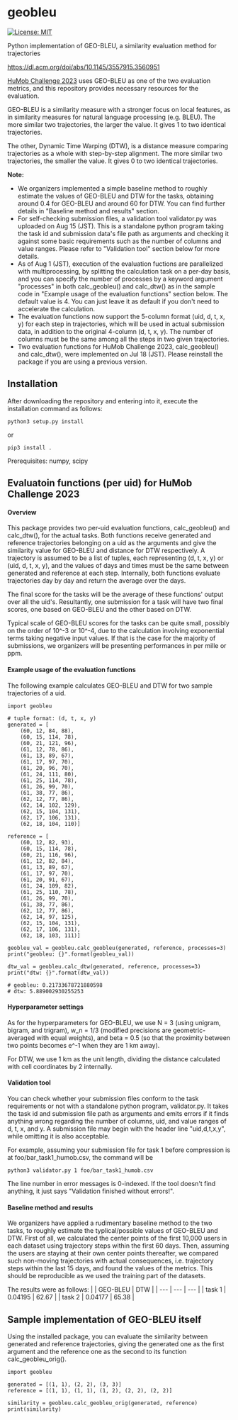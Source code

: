 # geobleu
[![License: MIT](https://img.shields.io/badge/License-MIT-yellow.svg)](https://opensource.org/licenses/MIT)

Python implementation of GEO-BLEU, a similarity evaluation method for trajectories

https://dl.acm.org/doi/abs/10.1145/3557915.3560951

[HuMob Challenge 2023](https://connection.mit.edu/humob-challenge-2023) uses GEO-BLEU as one of the two evaluation metrics, and this repository provides necessary resources for the evaluation.

GEO-BLEU is a similarity measure with a stronger focus on local features, as in similarity measures for natural language processing (e.g. BLEU). The more similar two trajectories, the larger the value. It gives 1 to two identical trajectories.

The other, Dynamic Time Warping (DTW), is a distance measure comparing trajectories as a whole with step-by-step alignment. The more similar two trajectories, the smaller the value. It gives 0 to two identical trajectories.

**Note:** 

* We organizers implemented a simple baseline method to roughly estimate the values of GEO-BLEU and DTW for the tasks, obtaining around 0.4 for GEO-BLEU and around 60 for DTW. You can find further details in "Baseline method and results" section. 
* For self-checking submission files, a validation tool validator.py was uploaded on Aug 15 (JST). This is a standalone python program taking the task id and submission data's file path as arguments and checking it against some basic requirements such as the number of columns and value ranges. Please refer to "Validation tool" section below for more details.
* As of Aug 1 (JST), execution of the evaluation fuctions are parallelized with multiprocessing, by splitting the calculation task on a per-day basis, and you can specify the number of processes by a keyword argument "processes" in both calc_geobleu() and calc_dtw() as in the sample code in "Example usage of the evaluation functions" section below. The default value is 4. You can just leave it as default if you don't need to accelerate the calculation.
* The evaluation functions now support the 5-column format (uid, d, t, x, y) for each step in trajectories, which will be used in actual submission data, in addition to the original 4-column (d, t, x, y). The number of columns must be the same among all the steps in two given trajectories.
* Two evaluation functions for HuMob Challenge 2023, calc_geobleu() and calc_dtw(), were implemented on Jul 18 (JST). Please reinstall the package if you are using a previous version.


## Installation
After downloading the repository and entering into it, execute the installation command as follows:
```
python3 setup.py install
```
or
```
pip3 install .
```

Prerequisites: numpy, scipy

## Evaluatoin functions (per uid) for HuMob Challenge 2023
#### Overview
This package provides two per-uid evaluation functions, calc_geobleu() and calc_dtw(), for the actual tasks. Both functions receive generated and reference trajectories belonging on a uid as the arguments and give the similarity value for GEO-BLEU and distance for DTW respectively. A trajectory is assumed to be a list of tuples, each representing (d, t, x, y) or (uid, d, t, x, y), and the values of days and times must be the same between generated and reference at each step. Internally, both functions evaluate trajectories day by day and return the average over the days.

The final score for the tasks will be the average of these functions' output over all the uid's. Resultantly, one submission for a task will have two final scores, one based on GEO-BLEU and the other based on DTW.

Typical scale of GEO-BLEU scores for the tasks can be quite small, possibly on the order of 10^-3 or 10^-4, due to the calculation involving exponential terms taking negative input values. If that is the case for the majority of submissions, we organizers will be presenting performances in per mille or ppm.


#### Example usage of the evaluation functions
The following example calculates GEO-BLEU and DTW for two sample trajectories of a uid.
```
import geobleu

# tuple format: (d, t, x, y)
generated = [
    (60, 12, 84, 88),
    (60, 15, 114, 78),
    (60, 21, 121, 96),
    (61, 12, 78, 86),
    (61, 13, 89, 67),
    (61, 17, 97, 70),
    (61, 20, 96, 70),
    (61, 24, 111, 80),
    (61, 25, 114, 78),
    (61, 26, 99, 70),
    (61, 38, 77, 86),
    (62, 12, 77, 86),
    (62, 14, 102, 129),
    (62, 15, 104, 131),
    (62, 17, 106, 131),
    (62, 18, 104, 110)]

reference = [
    (60, 12, 82, 93),
    (60, 15, 114, 78),
    (60, 21, 116, 96),
    (61, 12, 82, 84),
    (61, 13, 89, 67),
    (61, 17, 97, 70),
    (61, 20, 91, 67),
    (61, 24, 109, 82),
    (61, 25, 110, 78),
    (61, 26, 99, 70),
    (61, 38, 77, 86),
    (62, 12, 77, 86),
    (62, 14, 97, 125),
    (62, 15, 104, 131),
    (62, 17, 106, 131),
    (62, 18, 103, 111)]

geobleu_val = geobleu.calc_geobleu(generated, reference, processes=3)
print("geobleu: {}".format(geobleu_val))

dtw_val = geobleu.calc_dtw(generated, reference, processes=3)
print("dtw: {}".format(dtw_val))

# geobleu: 0.21733678721880598
# dtw: 5.889002930255253
```

#### Hyperparameter settings
As for the hyperparameters for GEO-BLEU, we use N = 3 (using unigram, bigram, and trigram), w_n = 1/3 (modified precisions are geometric-averaged with equal weights), and beta = 0.5 (so that the proximity between two points becomes e^-1 when they are 1 km away).

For DTW, we use 1 km as the unit length, dividing the distance calculated with cell coordinates by 2 internally.

#### Validation tool
You can check whether your submission files conform to the task requirements or not with a standalone python program, validator.py. It takes the task id and submission file path as arguments and emits errors if it finds anything wrong regarding the number of columns, uid, and value ranges of d, t, x, and y. A submission file may begin with the header line "uid,d,t,x,y", while omitting it is also acceptable. 

For example, assuming your submission file for task 1 before compression is at foo/bar_task1_humob.csv, the command will be
```
python3 validator.py 1 foo/bar_task1_humob.csv
```

The line number in error messages is 0-indexed. If the tool doesn't find anything, it just says "Validation finished without errors!".

#### Baseline method and results
We organizers have applied a rudimentary baseline method to the two tasks, to roughly estimate the typlical/possible values of GEO-BLEU and DTW. First of all, we calculated the center points of the first 10,000 users in each dataset using trajectory steps within the first 60 days. Then, assuming the users are staying at their own center points thereafter, we compared such non-moving trajectories with actual consequences, i.e. trajectory steps within the last 15 days, and found the values of the metrics. This should be reproducible as we used the training part of the datasets.

The results were as follows:
|  | GEO-BLEU | DTW |
| --- | --- | --- |
| task 1 | 0.04195 | 62.67 |
| task 2 | 0.04177 | 65.38 |


## Sample implementation of GEO-BLEU itself
Using the installed package, you can evaluate the similarity between generated and reference trajectories, giving the generated one as the first argument and the reference one as the second to its function calc_geobleu_orig().
```
import geobleu

generated = [(1, 1), (2, 2), (3, 3)]
reference = [(1, 1), (1, 1), (1, 2), (2, 2), (2, 2)]

similarity = geobleu.calc_geobleu_orig(generated, reference)
print(similarity)
```

